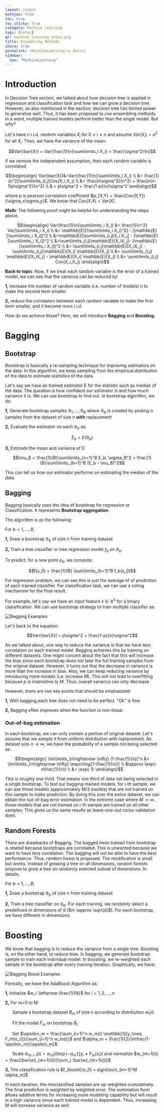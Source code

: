 ```yaml
---
layout: single
mathjax: true
toc: true
toc_sticky: true
category: Machine Learning
tags: [notes]
qr: machine_learning_notes.png
title: Ensembling Methods
share: true
permalink: /MachineLearning/sv_boost/
sidebar:
  nav: "MachineLearning"
---
```


# Introduction

In Decision Tree section, we talked about how decision tree is applied in regression and classification task and how we can grow a decision tree. However, as also mentioned in the section, decision tree has limited power to generalize well. Thus, it has been proposed to use ensembling methods. In a word, multiple trained models perform better than the single model. But why?

Let's have n i.i.d. random variables $X_i$ for $0 \leq i \leq n$ and assume $Var(X_i) = \sigma^2$ for all $X_i$. Then, we have the variance of the mean:

$$Var(\bar{X}) = Var(\frac{1}{n}\sum\limits_i X_i) = \frac{\sigma^2}{n}$$

If we remove the independent assumption, then each random variable is correlated.

$$\begin{align}
Var(\bar{X})&=Var(\frac{1}{n}\sum\limits_i X_i) \\
&= \frac{1}{n^2}\sum\limits_{i,j}Cov(X_i,X_j) \\
&= \frac{n\sigma^2}{n^2} + \frac{n(n-1)p\sigma^2}{n^2} \\
& = p\sigma^2 + \frac{1-p}{n}\sigma^2
\end{align}$$

where p is pearson correlation coefficient $p_{X,Y} = \frac{Cov(X,Y)}{\sigma_x\sigma_y}$. We know that Cov(X,X) = Var(X).

**Math**: The following proof might be helpful for understanding the steps above.

$$\begin{align}
Var(\frac{1}{n}\sum\limits_i X_i) &= \frac{1}{n^2} Var(\sum\limits_i X_i) \\
&= \mathbb{E}[(\sum\limits_i X_i)^2] - (\mathbb{E}[\sum\limits_i X_i])^2 \\
&=\mathbb{E}[\sum\limits_{i,j}X_i X_j] - (\mathbb{E}[\sum\limits_i X_i])^2  \\
&=\sum\limits_{i,j}\mathbb{E}[X_iX_j]- (\mathbb{E}[\sum\limits_i X_i])^2 \\
&= \sum\limits_{i,j}\mathbb{E}[X_iX_j] - \sum\limits_{i,j}\mathbb{E}[X_i] \mathbb{E}[X_j] \\
&= \sum\limits_{i,j} \mathbb{E}[X_iX_j] - \mathbb{E}[X_i] \mathbb{E}[X_j] \\
&= \sum\limits_{i,j} Cov(X_i,X_j)
\end{align}$$

**Back to topic**: Now, if we treat each random variable is the error of a trained model, we can see that the variance can be reduced by:

**1,** increase the number of random variable (i.e. number of models) n to make the second term smaller

**2,** reduce the correlation between each random variable to make the first term smaller, and it become more i.i.d.

How do we achieve those? Here, we will introduce **Bagging** and **Boosting**.

# Bagging

## Bootstrap

Bootstrap is basically a re-sampling technique for improving estimators on the data. In this algorithm, we keep sampling from the empirical distribution of the data to estimate statistics of the data.

Let's say we have an trained estimator E for the statistic such as median of the data. The question is how confident our estimator is and how much variance it is. We can use bootstrap to find out. In bootstrap algorithm, we do:

**1,** Generate bootstrap samples $\mathbb{B}_1,\dots,\mathbb{B}_B$ where $\mathbb{B}_b$ is created by picking n samples from the dataset of size n **with** replacement

**2,** Evaluate the estimator on each $\mathbb{B}_b$ as:

$$E_b = E(\mathbb{B}_b)$$

**3,** Estimate the mean and variance of E:

$$\mu_B = \frac{1}{B}\sum\limits_{n=1}^B E_b, \sigma_B^2 = \frac{1}{B}\sum\limits_{b=1}^B (E_b - \mu_B)^2$$

This can tell us how our estimator performs on estimating the median of the data.

## Bagging

Bagging basically uses the idea of bootstrap for regression or Classification. It represents **Bootstrap aggregation**.

The algorithm is as the following:

For $b=1,\dots,B$,

**1,** Draw a bootstrap $\mathbb{B}_b$ of size n from training dataset

**2,** Train a tree classifier or tree regression model $f_b$ on $\mathbb{B}_b$.

To predict, for a new point $x_0$, we compute:

$$f(x_0) = \frac{1}{B} \sum\limits_{b=1}^B f_b(x_0)$$

For regression problem, we can see this is just the average of of prediction of each trained classifier. For classification task, we can use a voting mechanism for the final result.  

For example, let's say we have an input feature $x\in \mathbb{R}^5$ for a binary classification.  We can use bootstrap strategy to train multiple classifier as:

![Bagging Examples](https://raw.githubusercontent.com/Wei2624/AI_Learning_Hub/master/machine-learning/images/cs229_trees_15.png)

Let's back to the equation:

$$Var(\bar{X}) = p\sigma^2 + \frac{1-p}{n}\sigma^2$$

As we talked about, one way to reduce the variance is that we have less correlation on each trained model. Bagging achieves this by training on different datasets. One might concert about the fact that this will increase the bias since each bootstrap does not take the full training samples from the original dataset. However, it turns out that the decrease in variance is more than the increase in bias. Also, we can keep reducing variance by introducing more models (i.e. increase M). This will not lead to overfitting because $p$ is insensitive to M. Thus, overall variance can only decrease.

However, there are two key points that should be emphasized:

**1,** With bagging,each tree does not need to be perfect. "Ok" is fine.

**2,** Bagging often improves when the function is non-linear.

### Out-of-bag estimation

In each bootstrap, we can only contain a portion of original dataset. Let's assume that we sample it from uniform distribution with replacement. As dataset size $n\rightarrow \infty$, we have the probability of a sample not being selected as:

$$\begin{align}
\lim\limits_{n\rightarrow \infty} (1-\frac{1}{n})^n &= \lim\limits_{n\rightarrow \infty} \exp(n\log(1-\frac{1}{n})) \\
&\approx \exp(-n\frac{1}{n}) \\
&= \exp(-1)
\end{align}$$

This is roughly one third. That means one third of data not being selected in a single bootstrap. To test our bagging-trained models, for i-th sample, we can ask those models (approxmiately M/3 models) that are not trained on this sample to make prediction. By doing this over the entire dataset, we can obtain the out-of-bag error estimation. In the extreme case where $M\rightarrow\infty$, those models that are not trained on i-th sample are trained on all other samples. This gives us the same results as leave-one-out corss-validation does.

## Random Forests

There are drawbacks of Bagging. The bagged tress trained from bootstrap is related because bootstraps are correlated. This is unwanted because we want to have less correlation. The bagging will not be able to have the best performance. Thus, random forest is proposed. The modification is small but works. Instead of growing a tree on all dimensions, random forests propose to grow a tree on randomly selected subset of dimensions. In details,

For $b=1,\dots,B$,

**1,** Draw a bootstrap $\mathbb{B}_b$ of size n from training dataset

**2,** Train a tree classifier on $\mathbb{B}_b$. For each training, we randomly select a predefined m dimensions of d ($m \approx \sqrt(d)$). For each bootstrap, we have different m dimensions.

# Boosting

We know that bagging is to reduce the variance from a single tree. Boosting is, on the other hand, to reduce bias. In bagging, we generate bootstrap sample to train each individual model. In boosting, we re-weighted each sample in the bootstrap after every training iteration. Graphically, we have:

![Bagging Boost Examples](https://raw.githubusercontent.com/Wei2624/AI_Learning_Hub/master/machine-learning/images/cs229_boost_1.png)

Formally, we have the AdaBoost Algorithm as:

**1,** Initialize $w_i \leftarrow \frac{1}{N}$ for $i=1,2,\dots,n$

**2,** For m=0 to M:

&nbsp;&nbsp;&nbsp;&nbsp;&nbsp;&nbsp;Sample a bootstrap dataset $B_m$ of size n according to distribution $w_t(i)$

&nbsp;&nbsp;&nbsp;&nbsp;&nbsp;&nbsp;Fit the model $F_m$ on bootstrap $B_t$

&nbsp;&nbsp;&nbsp;&nbsp;&nbsp;&nbsp;Set $\epsilon_m = \frac{\sum_{i=1}^n w_m(i) \mathbb{1}[y_i\neq F_m(x_i)]}{\sum_{i=1}^n w_m(i)}$ and $\alpha_m = \frac{1}{2}\ln\frac{1-\epsilon_m}{\epsilon_m}$

&nbsp;&nbsp;&nbsp;&nbsp;&nbsp;&nbsp;Scale $\bar{w}_{m+1}(i) = w_m(i)\exp(-\alpha_m \mathbb{1}[y_i \neq F_m(x_i))$ and normalize $w_{m+1}(i) = \frac{\bar{w}_{m+1}(i)}{\sum_j \bar{w}_{m+1}(j)}$

**3,** The classification rule is $f_{boost}(x_0) = sign(\sum_{m=1}^M \alpha_m)$

In each iteration, the misclassified samples are up-weighted cumulatively. The final prediction is weighted by weighted error. The summation form allows additive terms for increasing more modeling capability but will result in a high variance since each trained model is dependent. Thus, increasing M will increase variance as well. 
